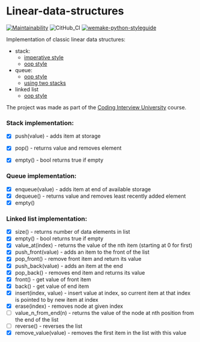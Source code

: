 # Linear-data-structures
[![Maintainability](https://api.codeclimate.com/v1/badges/a6ed21af264535d62746/maintainability)](https://codeclimate.com/github/dosart/Linear-data-structures/maintainability)
![CitHub_CI](https://github.com/dosart/Linear-data-structures/workflows/CitHub_CI/badge.svg)
[![wemake-python-styleguide](https://img.shields.io/badge/style-wemake-000000.svg)](https://github.com/wemake-services/wemake-python-styleguide)

Implementation of classic linear data structures:
* stack:
  * [imperative style](https://github.com/dosart/Linear-data-structures/blob/main/data_structure/stack/imperative_stack.py)
  * [oop style](https://github.com/dosart/Linear-data-structures/blob/main/data_structure/stack/oop_stack.py)
* queue:
  * [oop style](https://github.com/dosart/Linear-data-structures/blob/main/data_structure/queue/oop_queue.py)
  * [using two stacks](https://github.com/dosart/Linear-data-structures/blob/main/data_structure/queue/two_stacks_queue.py)
* linked list
  *  [oop style](https://github.com/dosart/Linear-data-structures/blob/main/data_structure/linked_list/lincked_list.py)

The project was made as part of the [Coding Interview University](https://github.com/Ilyushin/google-interview-university) course.
### Stack implementation:
- [x] push(value) - adds item at storage
- [x] pop() - returns value and removes element
- [x] empty() - bool returns true if empty


### Queue implementation:
- [x] enqueue(value) - adds item at end of available storage
- [x] dequeue() - returns value and removes least recently added element
- [x] empty()

### Linked list implementation:
- [x] size() - returns number of data elements in list
- [x] empty() - bool returns true if empty
- [x] value_at(index) - returns the value of the nth item (starting at 0 for first)
- [x] push_front(value) - adds an item to the front of the list
- [x] pop_front() - remove front item and return its value
- [x] push_back(value) - adds an item at the end
- [x] pop_back() - removes end item and returns its value
- [x] front() - get value of front item
- [x] back() - get value of end item
- [x] insert(index, value) - insert value at index, so current item at that index is pointed to by new item at index
- [x] erase(index) - removes node at given index
- [ ] value_n_from_end(n) - returns the value of the node at nth position from the end of the list
- [ ] reverse() - reverses the list
- [x] remove_value(value) - removes the first item in the list with this value
